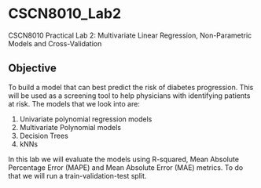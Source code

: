 # CSCN8010_Lab2
CSCN8010 Practical Lab 2: Multivariate Linear Regression, Non-Parametric Models and Cross-Validation

## Objective

To build a model that can best predict the risk of diabetes progression. This will be used as a screening tool to help physicians with identifying patients at risk. The models that we look into are:

1. Univariate polynomial regression models
2. Multivariate Polynomial models
3. Decision Trees
4. kNNs

In this lab we will evaluate the models using R-squared, Mean Absolute Percentage Error (MAPE) and Mean Absolute Error (MAE) metrics. To do that we will run a train-validation-test split.